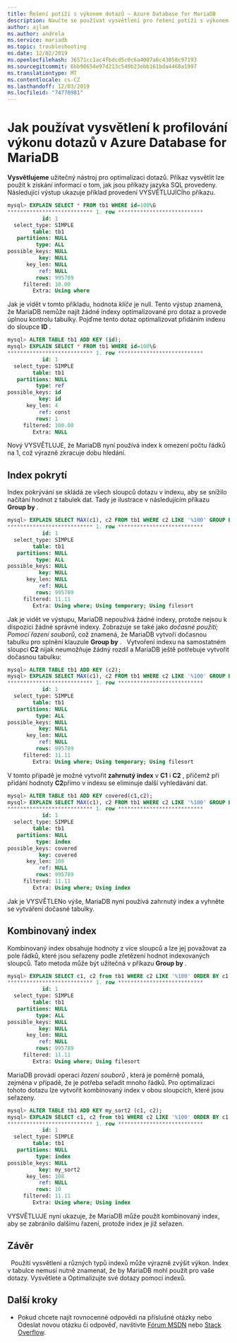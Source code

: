 ```yaml
---
title: Řešení potíží s výkonem dotazů – Azure Database for MariaDB
description: Naučte se používat vysvětlení pro řešení potíží s výkonem dotazů v Azure Database for MariaDB.
author: ajlam
ms.author: andrela
ms.service: mariadb
ms.topic: troubleshooting
ms.date: 12/02/2019
ms.openlocfilehash: 36571cc1ac4fbdcd5c0c6a4007a6c43858c97193
ms.sourcegitcommit: 6bb98654e97d213c549b23ebb161bda4468a1997
ms.translationtype: MT
ms.contentlocale: cs-CZ
ms.lasthandoff: 12/03/2019
ms.locfileid: "74770981"
---
```

# <a name="how-to-use-explain-to-profile-query-performance-in-azure-database-for-mariadb"></a>Jak používat vysvětlení k profilování výkonu dotazů v Azure Database for MariaDB
**Vysvětlujeme** užitečný nástroj pro optimalizaci dotazů. Příkaz vysvětlit lze použít k získání informací o tom, jak jsou příkazy jazyka SQL provedeny. Následující výstup ukazuje příklad provedení VYSVĚTLUJÍCÍho příkazu.

```sql
mysql> EXPLAIN SELECT * FROM tb1 WHERE id=100\G
*************************** 1. row ***************************
           id: 1
  select_type: SIMPLE
        table: tb1
   partitions: NULL
         type: ALL
possible_keys: NULL
          key: NULL
      key_len: NULL
          ref: NULL
         rows: 995789
     filtered: 10.00
        Extra: Using where
```

Jak je vidět v tomto příkladu, hodnota *klíče* je null. Tento výstup znamená, že MariaDB nemůže najít žádné indexy optimalizované pro dotaz a provede úplnou kontrolu tabulky. Pojďme tento dotaz optimalizovat přidáním indexu do sloupce **ID** .

```sql
mysql> ALTER TABLE tb1 ADD KEY (id);
mysql> EXPLAIN SELECT * FROM tb1 WHERE id=100\G
*************************** 1. row ***************************
           id: 1
  select_type: SIMPLE
        table: tb1
   partitions: NULL
         type: ref
possible_keys: id
          key: id
      key_len: 4
          ref: const
         rows: 1
     filtered: 100.00
        Extra: NULL
```

Nový VYSVĚTLUJE, že MariaDB nyní používá index k omezení počtu řádků na 1, což výrazně zkracuje dobu hledání.
 
## <a name="covering-index"></a>Index pokrytí
Index pokrývání se skládá ze všech sloupců dotazu v indexu, aby se snížilo načítání hodnot z tabulek dat. Tady je ilustrace v následujícím příkazu **Group by** .
 
```sql
mysql> EXPLAIN SELECT MAX(c1), c2 FROM tb1 WHERE c2 LIKE '%100' GROUP BY c1\G
*************************** 1. row ***************************
           id: 1
  select_type: SIMPLE
        table: tb1
   partitions: NULL
         type: ALL
possible_keys: NULL
          key: NULL
      key_len: NULL
          ref: NULL
         rows: 995789
     filtered: 11.11
        Extra: Using where; Using temporary; Using filesort
```

Jak je vidět ve výstupu, MariaDB nepoužívá žádné indexy, protože nejsou k dispozici žádné správné indexy. Zobrazuje se také jako *dočasné použití; Pomocí řazení souborů*, což znamená, že MariaDB vytvoří dočasnou tabulku pro splnění klauzule **Group by** .
 
Vytvoření indexu na samostatném sloupci **C2** nijak neumožňuje žádný rozdíl a MariaDB ještě potřebuje vytvořit dočasnou tabulku:

```sql 
mysql> ALTER TABLE tb1 ADD KEY (c2);
mysql> EXPLAIN SELECT MAX(c1), c2 FROM tb1 WHERE c2 LIKE '%100' GROUP BY c1\G
*************************** 1. row ***************************
           id: 1
  select_type: SIMPLE
        table: tb1
   partitions: NULL
         type: ALL
possible_keys: NULL
          key: NULL
      key_len: NULL
          ref: NULL
         rows: 995789
     filtered: 11.11
        Extra: Using where; Using temporary; Using filesort
```

V tomto případě je možné vytvořit **zahrnutý index** v **C1** i **C2** , přičemž při přidání hodnoty **C2**přímo v indexu se eliminuje další vyhledávání dat.

```sql 
mysql> ALTER TABLE tb1 ADD KEY covered(c1,c2);
mysql> EXPLAIN SELECT MAX(c1), c2 FROM tb1 WHERE c2 LIKE '%100' GROUP BY c1\G
*************************** 1. row ***************************
           id: 1
  select_type: SIMPLE
        table: tb1
   partitions: NULL
         type: index
possible_keys: covered
          key: covered
      key_len: 108
          ref: NULL
         rows: 995789
     filtered: 11.11
        Extra: Using where; Using index
```

Jak je VYSVĚTLENo výše, MariaDB nyní používá zahrnutý index a vyhněte se vytváření dočasné tabulky. 

## <a name="combined-index"></a>Kombinovaný index
Kombinovaný index obsahuje hodnoty z více sloupců a lze jej považovat za pole řádků, které jsou seřazeny podle zřetězení hodnot indexovaných sloupců. Tato metoda může být užitečná v příkazu **Group by** .

```sql
mysql> EXPLAIN SELECT c1, c2 from tb1 WHERE c2 LIKE '%100' ORDER BY c1 DESC LIMIT 10\G
*************************** 1. row ***************************
           id: 1
  select_type: SIMPLE
        table: tb1
   partitions: NULL
         type: ALL
possible_keys: NULL
          key: NULL
      key_len: NULL
          ref: NULL
         rows: 995789
     filtered: 11.11
        Extra: Using where; Using filesort
```

MariaDB provádí operaci *řazení souborů* , která je poměrně pomalá, zejména v případě, že je potřeba seřadit mnoho řádků. Pro optimalizaci tohoto dotazu lze vytvořit kombinovaný index v obou sloupcích, které jsou seřazeny.

```sql 
mysql> ALTER TABLE tb1 ADD KEY my_sort2 (c1, c2);
mysql> EXPLAIN SELECT c1, c2 from tb1 WHERE c2 LIKE '%100' ORDER BY c1 DESC LIMIT 10\G
*************************** 1. row ***************************
           id: 1
  select_type: SIMPLE
        table: tb1
   partitions: NULL
         type: index
possible_keys: NULL
          key: my_sort2
      key_len: 108
          ref: NULL
         rows: 10
     filtered: 11.11
        Extra: Using where; Using index
```

VYSVĚTLUJE nyní ukazuje, že MariaDB může použít kombinovaný index, aby se zabránilo dalšímu řazení, protože index je již seřazen.
 
## <a name="conclusion"></a>Závěr
 
Použití vysvětlení a různých typů indexů může výrazně zvýšit výkon. Index v tabulce nemusí nutně znamenat, že by MariaDB mohl použít pro vaše dotazy. Vysvětlete a Optimalizujte své dotazy pomocí indexů.

## <a name="next-steps"></a>Další kroky
- Pokud chcete najít rovnocenné odpovědi na příslušné otázky nebo Odeslat novou otázku či odpověď, navštivte [Fórum MSDN](https://social.msdn.microsoft.com/Forums/en-US/home?forum=AzureDatabaseforMariadb) nebo [Stack Overflow](https://stackoverflow.com/questions/tagged/azure-database-mariadb).
